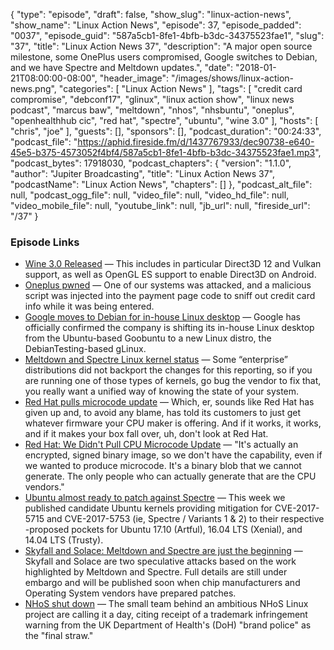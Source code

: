 {
  "type": "episode",
  "draft": false,
  "show_slug": "linux-action-news",
  "show_name": "Linux Action News",
  "episode": 37,
  "episode_padded": "0037",
  "episode_guid": "587a5cb1-8fe1-4bfb-b3dc-34375523fae1",
  "slug": "37",
  "title": "Linux Action News 37",
  "description": "A major open source milestone, some OnePlus users compromised, Google switches to Debian, and we have Spectre and Meltdown updates.",
  "date": "2018-01-21T08:00:00-08:00",
  "header_image": "/images/shows/linux-action-news.png",
  "categories": [
    "Linux Action News"
  ],
  "tags": [
    "credit card compromise",
    "debconf17",
    "glinux",
    "linux action show",
    "linux news podcast",
    "marcus baw",
    "meltdown",
    "nhos",
    "nhsbuntu",
    "oneplus",
    "openhealthhub cic",
    "red hat",
    "spectre",
    "ubuntu",
    "wine 3.0"
  ],
  "hosts": [
    "chris",
    "joe"
  ],
  "guests": [],
  "sponsors": [],
  "podcast_duration": "00:24:33",
  "podcast_file": "https://aphid.fireside.fm/d/1437767933/dec90738-e640-45e5-b375-4573052f4bf4/587a5cb1-8fe1-4bfb-b3dc-34375523fae1.mp3",
  "podcast_bytes": 17918030,
  "podcast_chapters": {
    "version": "1.1.0",
    "author": "Jupiter Broadcasting",
    "title": "Linux Action News 37",
    "podcastName": "Linux Action News",
    "chapters": []
  },
  "podcast_alt_file": null,
  "podcast_ogg_file": null,
  "video_file": null,
  "video_hd_file": null,
  "video_mobile_file": null,
  "youtube_link": null,
  "jb_url": null,
  "fireside_url": "/37"
}


### Episode Links

  * [Wine 3.0 Released](https://www.winehq.org/news/2018011801 "Wine 3.0 Released") — This includes in particular Direct3D 12 and Vulkan support, as well as OpenGL ES support to enable Direct3D on Android. 
  * [Oneplus pwned](https://forums.oneplus.net/threads/jan-19-update-an-update-on-credit-card-security.752415/ "Oneplus pwned") — One of our systems was attacked, and a malicious script was injected into the payment page code to sniff out credit card info while it was being entered.
  * [​Google moves to Debian for in-house Linux desktop](http://www.zdnet.com/article/google-moves-to-debian-for-in-house-linux-desktop/ "​Google moves to Debian for in-house Linux desktop") — Google has officially confirmed the company is shifting its in-house Linux desktop from the Ubuntu-based Goobuntu to a new Linux distro, the DebianTesting-based gLinux.
  * [Meltdown and Spectre Linux kernel status](http://kroah.com/log/blog/2018/01/19/meltdown-status-2/ "Meltdown and Spectre Linux kernel status") — Some “enterprise” distributions did not backport the changes for this reporting, so if you are running one of those types of kernels, go bug the vendor to fix that, you really want a unified way of knowing the state of your system.
  * [Red Hat pulls microcode update](https://www.theregister.co.uk/2018/01/18/red_hat_spectre_firmware_update_woes/ "Red Hat pulls microcode update") — Which, er, sounds like Red Hat has given up and, to avoid any blame, has told its customers to just get whatever firmware your CPU maker is offering. And if it works, it works, and if it makes your box fall over, uh, don't look at Red Hat. 
  * [Red Hat: We Didn't Pull CPU Microcode Update](http://www.datacenterknowledge.com/security/red-hat-we-didnt-pull-cpu-microcode-update-pass-buck "Red Hat: We Didn't Pull CPU Microcode Update") — "It's actually an encrypted, signed binary image, so we don't have the capability, even if we wanted to produce microcode. It's a binary blob that we cannot generate. The only people who can actually generate that are the CPU vendors."
  * [Ubuntu almost ready to patch against Spectre](https://insights.ubuntu.com/2018/01/17/spectre-mitigation-updates-available-for-testing-in-ubuntu-proposed/ "Ubuntu almost ready to patch against Spectre") — This week we published candidate Ubuntu kernels providing mitigation for CVE-2017-5715 and CVE-2017-5753 (ie, Spectre / Variants 1 & 2) to their respective -proposed pockets for Ubuntu 17.10 (Artful), 16.04 LTS (Xenial), and 14.04 LTS (Trusty). 
  * [Skyfall and Solace: Meltdown and Spectre are just the beginning](https://skyfallattack.com/ "Skyfall and Solace: Meltdown and Spectre are just the beginning") — Skyfall and Solace are two speculative attacks based on the work highlighted by Meltdown and Spectre. Full details are still under embargo and will be published soon when chip manufacturers and Operating System vendors have prepared patches.
  * [NHoS shut down](https://www.theregister.co.uk/2018/01/18/nhs_buntu_trademark_cease_and_desist/ "NHoS shut down") — The small team behind an ambitious NHoS Linux project are calling it a day, citing receipt of a trademark infringement warning from the UK Department of Health's (DoH) "brand police" as the "final straw."


